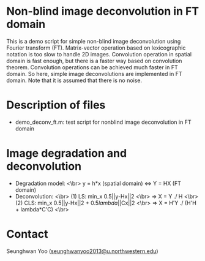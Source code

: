 # Non-blind image deconvolution in FT domain
 This is a demo script for simple non-blind image deconvolution using Fourier transform (FT). Matrix-vector operation based on lexicographic notation is too slow to handle 2D images. Convolution operation in spatial domain is fast enough, but there is a faster way based on convolution theorem. Convolution operations can be achieved much faster in FT domain. So here, simple image deconvolutions are implemented in FT domain. Note that it is assumed that there is no noise.

# Description of files
- demo_deconv_ft.m: test script for nonblind image deconvolution in FT domain

# Image degradation and deconvolution
- Degradation model: <\br>
   y = h*x (spatial domain)  <=>  Y = HX (FT domain) 
- Deconvolution: <\br>
  (1) LS:  min_x 0.5||y-Hx||2 <\br>
      =>  X = Y ./ H <\br>
  (2) CLS: min_x 0.5||y-Hx||2 + 0.5*lambda*||Cx||2 <\br>
     =>  X = H'Y ./ (H'H + lambda*C'C) <\br>

# Contact
Seunghwan Yoo (seunghwanyoo2013@u.northwestern.edu)
